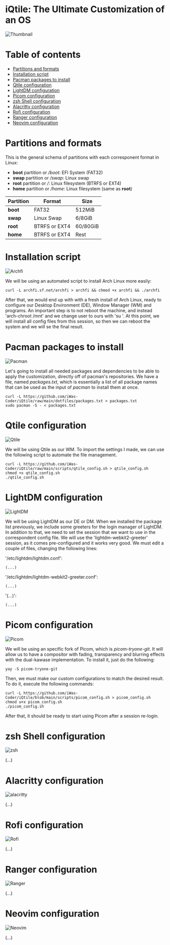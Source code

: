 # iQtile: The Ultimate Customization of an OS

![Thumbnail](img/iQtile%20Project%20thumbnail.png)

# Table of contents

- [Partitions and formats](#partitions-and-formats)
- [Installation script](#installation-script)
- [Pacman packages to install](#pacman-packages-to-install)
- [Qtile configuration](#qtile-configuration)
- [LightDM configuration](#lightdm-configuration)
- [Picom configuration](#picom-configuration)
- [zsh Shell configuration](#zsh-shell-configuration)
- [Alacritty configuration](#alacritty-configuration)
- [Rofi configuration](#rofi-configuration)
- [Ranger configuration](#ranger-configuration)
- [Neovim configuration](#neovim-configuration)

# Partitions and formats

This is the general schema of partitions with each corresponent format in Linux:

- **boot** partition or */boot*: EFI System (FAT32)
- **swap** partition or */swap*: Linux swap
- **root** partition or */*: Linux filesystem (BTRFS or EXT4)
- **home** partition or */home*: Linux filesystem (same as **root**)

| **Partition** | **Format**    | **Size** |
| ------------- | ------------- | -------- |
| **boot**      | FAT32         | 512MiB   |
| **swap**      | Linux Swap    | 6/8GiB   |
| **root**      | BTRFS or EXT4 | 60/80GiB |
| **home**      | BTRFS or EXT4 | Rest     |

# Installation script

![Archfi](img/iQtile%20Project%20archfi%20script.png)

We will be using an automated script to install Arch Linux more easily:

    curl -L archfi.sf.net/archfi > archfi && chmod +x archfi && ./archfi
    
After that, we would end up with with a fresh install of Arch Linux, ready to configure our Desktop Environment (DE), Window Manager (WM) and programs.
An important step is to not reboot the machine, and instead 'arch-chroot /mnt' and we change user to ours with 'su <USERNAME>'. At this point, we will install all config files from this session, so then we can reboot the system and we will se the final result. 

# Pacman packages to install

![Pacman](/img/iQtile%20Project%20pacman.png)

Let's going to install all needed packages and dependencies to be able to apply the customization, directly off of pacman's repositories. We have a file, named *packages.txt*, which is essentially a list of all package names that can be used as the input of *pacman* to install them at once.

    curl -L https://github.com/iWas-Coder/iQtile/raw/main/dotfiles/packages.txt > packages.txt
    sudo pacman -S - < packages.txt

# Qtile configuration

![Qtile](img/iQtile%20Project%20qtile.png)

We will be using Qtile as our WM. To import the settings I made, we can use the following script to automate the file management.
                                   
    curl -L https://github.com/iWas-Coder/iQtile/raw/main/scripts/qtile_config.sh > qtile_config.sh
    chmod +x qtile_config.sh
    ./qtile_config.sh

# LightDM configuration

![LightDM](img/iQtile%20Project%20lightdm.png)

We will be using LightDM as our DE or DM. When we installed the package list previously, we include some greeters for the login manager of LightDM. In addition to that, we need to set the session that we want to use in the correspondent config file. We will use the 'lightdm-webkit2-greeter' session, as it comes pre-configured and it works very good.
We must edit a couple of files, changing the following lines:

'/etc/lightdm/lightdm.conf':
    
    (...)
    
'/etc/lightdm/lightdm-webkit2-greeter.conf':
    
    (...)

'(...)':
    
    (...)
    
# Picom configuration

![Picom](img/iQtile%20Project%20picom.png)

We will be using an specific fork of Picom, which is *picom-tryone-git*. It will allow us to have a compositor with fading, transparency and blurring effects with the dual-kawase implementation. To install it, just do the following:

    yay -S picom-tryone-git
    
Then, we must make our custom configurations to match the desired result. To do it, execute the following commands:

    curl -L https://github.com/iWas-Coder/iQtile/blob/main/scripts/picom_config.sh > picom_config.sh
    chmod u+x picom_config.sh
    ./picom_config.sh
    
After that, it should be ready to start using Picom after a session re-login.

# zsh Shell configuration

![zsh](img/iQtile%20Project%20zsh.png)

(...)

# Alacritty configuration

![alacritty](img/iQtile%20Project%20alacritty.png)

(...)

# Rofi configuration

![Rofi](img/iQtile%20Project%20rofi.png)

(...)

# Ranger configuration

![Ranger](img/iQtile%20Project%20ranger.png)

(...)

# Neovim configuration

![Neovim](img/iQtile%20Project%20neovim.png)

(...)
